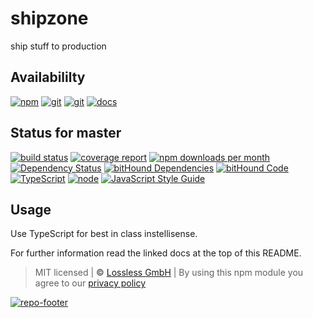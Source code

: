 # shipzone
ship stuff to production

## Availabililty
[![npm](https://shipzone.gitlab.io/assets/repo-button-npm.svg)](https://www.npmjs.com/package/shipzone)
[![git](https://shipzone.gitlab.io/assets/repo-button-git.svg)](https://GitLab.com/shipzone/shipzone)
[![git](https://shipzone.gitlab.io/assets/repo-button-mirror.svg)](https://github.com/shipzone/shipzone)
[![docs](https://shipzone.gitlab.io/assets/repo-button-docs.svg)](https://shipzone.gitlab.io/shipzone/)

## Status for master
[![build status](https://GitLab.com/shipzone/shipzone/badges/master/build.svg)](https://GitLab.com/shipzone/shipzone/commits/master)
[![coverage report](https://GitLab.com/shipzone/shipzone/badges/master/coverage.svg)](https://GitLab.com/shipzone/shipzone/commits/master)
[![npm downloads per month](https://img.shields.io/npm/dm/shipzone.svg)](https://www.npmjs.com/package/shipzone)
[![Dependency Status](https://david-dm.org/shipzone/shipzone.svg)](https://david-dm.org/shipzone/shipzone)
[![bitHound Dependencies](https://www.bithound.io/github/shipzone/shipzone/badges/dependencies.svg)](https://www.bithound.io/github/shipzone/shipzone/master/dependencies/npm)
[![bitHound Code](https://www.bithound.io/github/shipzone/shipzone/badges/code.svg)](https://www.bithound.io/github/shipzone/shipzone)
[![TypeScript](https://img.shields.io/badge/TypeScript-2.x-blue.svg)](https://nodejs.org/dist/latest-v6.x/docs/api/)
[![node](https://img.shields.io/badge/node->=%206.x.x-blue.svg)](https://nodejs.org/dist/latest-v6.x/docs/api/)
[![JavaScript Style Guide](https://img.shields.io/badge/code%20style-standard-brightgreen.svg)](http://standardjs.com/)

## Usage
Use TypeScript for best in class instellisense.

For further information read the linked docs at the top of this README.

> MIT licensed | **&copy;** [Lossless GmbH](https://lossless.gmbh)
| By using this npm module you agree to our [privacy policy](https://lossless.gmbH/privacy.html)

[![repo-footer](https://shipzone.gitlab.io/assets/repo-footer.svg)](https://ship.zone)
